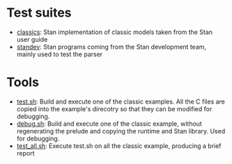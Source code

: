 # Test suites

* [classics](classics): Stan implementation of classic models taken from the Stan user guide
* [standev](standev): Stan programs coming from the Stan development team, mainly used to test the parser

# Tools

* [test.sh](test.sh): Build and execute one of the classic examples. All the C files are copied into the example's direcotry so that they can be modified for debugging.
* [debug.sh](debug.sh): Build and execute one of the classic example, without regenerating the prelude and copying the runtime and Stan library. Used for debugging.
* [test_all.sh](test_all.sh): Execute test.sh on all the classic example, producing a brief report